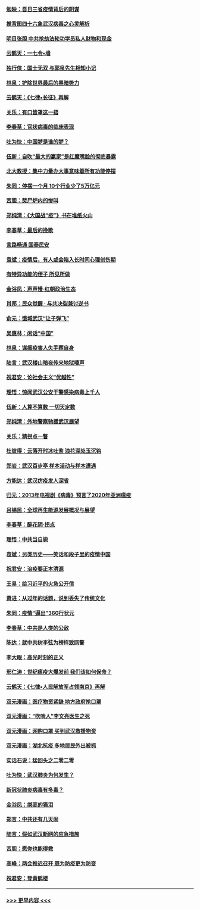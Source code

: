 #### [勉映：吾日三省疫情背后的阴谋](../pages/nsc993/n11913079.md?t=03040932) 
#### [推背图四十六象武汉病毒之心灵解析](../pages/nsc993/n11911761.md?t=03040932) 
#### [明目张胆 中共抢劫法轮功学员私人财物和现金](../pages/nsc993/n11910262.md?t=03040932) 
#### [云鹤天：一七令▪墙](../pages/nsc993/n11910627.md?t=03040932) 
#### [独行侠：国士无双 与郭泉先生相知小记](../pages/nsc993/n11910613.md?t=03040932) 
#### [林泉：铲除世界最后的黑暗势力](../pages/nsc993/n11909320.md?t=03040932) 
#### [云鹤天：《七律▪长征》再解](../pages/nsc993/n11909327.md?t=03040932) 
#### [关乐：有口皆罩这一捂](../pages/nsc993/n11908393.md?t=03040932) 
#### [李春草：官状病毒的临床表现](../pages/nsc993/n11908339.md?t=03040932) 
#### [吐为快：中国梦是谁的梦？](../pages/nsc993/n11906564.md?t=03040932) 
#### [伍新：自吹“最大的赢家”是红魔嘴脸的彻底暴露](../pages/nsc993/n11906407.md?t=03040932) 
#### [北大教授：集中力量办大事意味着所有功能停摆](../pages/nsc993/n11904800.md?t=03040932) 
#### [朱同：停摆一个月 10个行业少了5万亿元](../pages/nsc993/n11904498.md?t=03040932) 
#### [苦胆：焚尸炉内的惨叫](../pages/nsc993/n11904479.md?t=03040932) 
#### [郑纯清：《大国战“疫”》书在堆纸火山](../pages/nsc993/n11904450.md?t=03040932) 
#### [李春草：最后的挽歌](../pages/nsc993/n11904441.md?t=03040932) 
#### [言路畅通 国泰民安](../pages/nsc993/n11904222.md?t=03040932) 
#### [袁斌：疫情后，有人或会陷入长时间心理创伤期](../pages/nsc993/n11901514.md?t=03040932) 
#### [有特异功能的侄子 所见所做](../pages/nsc993/n11901154.md?t=03040932) 
#### [金浴凤：声声慢‧红朝政治生态](../pages/nsc993/n11899553.md?t=03040932) 
#### [肖邦：民众觉醒 · 与共决裂兼讨逆书](../pages/nsc993/n11898435.md?t=03040932) 
#### [俞元：饿城武汉“让子弹飞”](../pages/nsc993/n11898344.md?t=03040932) 
#### [吴惠林：闲话“中国”](../pages/nsc993/n11898182.md?t=03040932) 
#### [林泉：谋瘟疫害人失手葬自身](../pages/nsc993/n11897892.md?t=03040932) 
#### [陆言：武汉楼山暗夜传来地狱嚎声](../pages/nsc993/n11897033.md?t=03040932) 
#### [祝君安：论社会主义“优越性”](../pages/nsc993/n11897005.md?t=03040932) 
#### [理悟：惊闻武汉公安干警感染病毒上千人](../pages/nsc993/n11896947.md?t=03040932) 
#### [伍新：人算不算数 一切天定数](../pages/nsc993/n11893372.md?t=03040932) 
#### [郑纯清：外地警察驰援武汉展望](../pages/nsc993/n11893115.md?t=03040932) 
#### [关乐：猜拐点一瞥](../pages/nsc993/n11893020.md?t=03040932) 
#### [杜彼得：云落开时冰吐鉴 浪花深处玉沉钩](../pages/nsc993/n11892107.md?t=03040932) 
#### [郑岩：武汉百步亭 样本活动与样本遭遇](../pages/nsc993/n11892310.md?t=03040932) 
#### [方能达：武汉疠疫发人深省](../pages/nsc993/n11891376.md?t=03040932) 
#### [归元：2013年电视剧《病毒》预言了2020年亚洲瘟疫](../pages/nsc993/n11891126.md?t=03040932) 
#### [吕锡民：全球再生能源发展概况与展望](../pages/nsc993/n11890613.md?t=03040932) 
#### [李春草：醉花阴·拐点](../pages/nsc993/n11890567.md?t=03040932) 
#### [理悟：中共当自毙](../pages/nsc993/n11890559.md?t=03040932) 
#### [袁斌：另类历史——笑话和段子里的疫情中国](../pages/nsc993/n11889243.md?t=03040932) 
#### [祝君安：治疫要正本清源](../pages/nsc993/n11889085.md?t=03040932) 
#### [王易：给习近平的火急公开信](../pages/nsc993/n11888225.md?t=03040932) 
#### [萧进：从过年的话题，说到丢失了传统文化](../pages/nsc993/n11887732.md?t=03040932) 
#### [朱同：疫情“逼出”360行状元](../pages/nsc993/n11887678.md?t=03040932) 
#### [李春草：中共是人类的公敌](../pages/nsc993/n11887656.md?t=03040932) 
#### [陈达：就中共树李弦为榜样致网警](../pages/nsc993/n11887625.md?t=03040932) 
#### [李大眼：高光时刻的正义](../pages/nsc993/n11887585.md?t=03040932) 
#### [邢仁涛：世纪瘟疫大爆发前 我们该如何保命？](../pages/nsc993/n11887535.md?t=03040932) 
#### [云鹤天：《七律▪人民解放军占领南京》再解](../pages/nsc993/n11887524.md?t=03040932) 
#### [双元漫画：医疗物资紧缺 地方政府抢口罩](../pages/nsc993/n11884744.md?t=03040932) 
#### [双元漫画：“吹哨人”李文亮医生之死](../pages/nsc993/n11884705.md?t=03040932) 
#### [双元漫画：网购口罩 买到武汉救援物资](../pages/nsc993/n11884670.md?t=03040932) 
#### [双元漫画：湖北抗疫 多地居民外出被抓](../pages/nsc993/n11884643.md?t=03040932) 
#### [实话石说：猛回头之二零二零](../pages/nsc993/n11883968.md?t=03040932) 
#### [吐为快：武汉肺炎为何发生？](../pages/nsc993/n11882180.md?t=03040932) 
#### [新冠状肺炎病毒有多毒？](../pages/nsc993/n11881790.md?t=03040932) 
#### [金浴凤：绑匪的猫泪](../pages/nsc993/n11880664.md?t=03040932) 
#### [郑言：中共还有几天闹](../pages/nsc993/n11880645.md?t=03040932) 
#### [陆言：假如武汉断网的应急措施](../pages/nsc993/n11880619.md?t=03040932) 
#### [苦胆：愿你也能得救](../pages/nsc993/n11880601.md?t=03040932) 
#### [高峰：两会推迟召开  既为防疫更为防变](../pages/nsc993/n11879977.md?t=03040932) 
#### [祝君安：登黄鹤楼](../pages/nsc993/n11880583.md?t=03040932) 

----
#### [ >>> 更早内容 <<< ](../indexes/nsc993-earlier.md)
